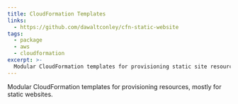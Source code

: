 ```yaml
---
title: CloudFormation Templates
links:
  - https://github.com/dawaltconley/cfn-static-website
tags:
  - package
  - aws
  - cloudformation
excerpt: >-
  Modular CloudFormation templates for provisioning static site resources.
---
```


Modular CloudFormation templates for provisioning resources, mostly for static
websites.

